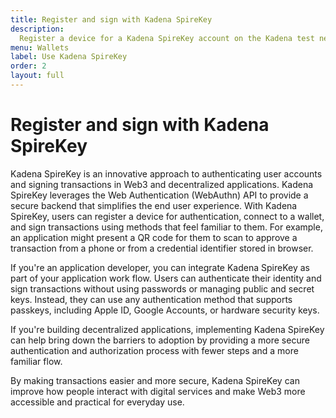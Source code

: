 ```yaml
---
title: Register and sign with Kadena SpireKey
description:
  Register a device for a Kadena SpireKey account on the Kadena test network, try out signing transactions in decentralized applications, and provide feedback to help this project evolve.
menu: Wallets
label: Use Kadena SpireKey
order: 2
layout: full
---
```


# Register and sign with Kadena SpireKey

Kadena SpireKey is an innovative approach to authenticating user accounts and signing transactions in Web3 and decentralized applications. 
Kadena SpireKey leverages the Web Authentication (WebAuthn) API to provide a secure backend that simplifies the end user experience. 
With Kadena SpireKey, users can register a device for authentication, connect to a wallet, and sign transactions using methods that feel familiar to them. 
For example, an application might present a QR code for them to scan to approve a transaction from a phone or from a credential identifier stored in browser.

If you're an application developer, you can integrate Kadena SpireKey as part of your application work flow.
Users can authenticate their identity and sign transactions without using passwords or managing public and secret keys.
Instead, they can use any authentication method that supports passkeys, including Apple ID, Google Accounts, or hardware security keys.

If you're building decentralized applications, implementing Kadena SpireKey can
help bring down the barriers to adoption by providing a more secure
authentication and authorization process with fewer steps and a more familiar
flow.

By making transactions easier and more secure, Kadena SpireKey can improve how
people interact with digital services and make Web3 more accessible and
practical for everyday use.

<!--
For more information about using Kadena SpireKey or connecting to Kadena SpireKey from a decentralized application, see the following topics:

- [Register a Kadena SpireKey account](/build/authentication/register)
- [Integrate decentralized apps](/build/authentication/integrate)
- [Create transactions](/build/authentication/transactions)
-->